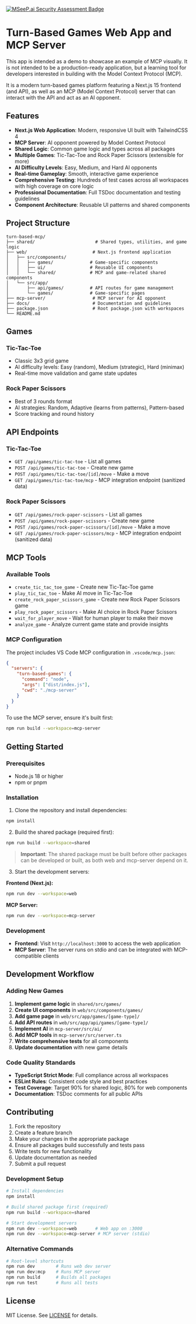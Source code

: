 [![MSeeP.ai Security Assessment Badge](https://mseep.net/pr/github-samples-turn-based-game-mcp-badge.png)](https://mseep.ai/app/github-samples-turn-based-game-mcp)

# Turn-Based Games Web App and MCP Server

This app is intended as a demo to showcase an example of MCP visually. It is not intended to be a production-ready application, but a learning tool for developers interested in building with the Model Context Protocol (MCP). 

It is a modern turn-based games platform featuring a Next.js 15 frontend (and API), as well as an MCP (Model Context Protocol) server that can interact with the API and act as an AI opponent.

## Features

- **Next.js Web Application**: Modern, responsive UI built with TailwindCSS 4
- **MCP Server**: AI opponent powered by Model Context Protocol
- **Shared Logic**: Common game logic and types across all packages
- **Multiple Games**: Tic-Tac-Toe and Rock Paper Scissors (extensible for more)
- **AI Difficulty Levels**: Easy, Medium, and Hard AI opponents
- **Real-time Gameplay**: Smooth, interactive game experience
- **Comprehensive Testing**: Hundreds of test cases across all workspaces with high coverage on core logic
- **Professional Documentation**: Full TSDoc documentation and testing guidelines
- **Component Architecture**: Reusable UI patterns and shared components

## Project Structure

```
turn-based-mcp/
├── shared/                       # Shared types, utilities, and game logic
├── web/                         # Next.js frontend application  
│   ├── src/components/
│   │   ├── games/              # Game-specific components
│   │   ├── ui/                 # Reusable UI components
│   │   └── shared/             # MCP and game-related shared components
│   └── src/app/
│       ├── api/games/          # API routes for game management
│       └── games/              # Game-specific pages
├── mcp-server/                  # MCP server for AI opponent
├── docs/                        # Documentation and guidelines  
├── package.json                 # Root package.json with workspaces
└── README.md
```

## Games

### Tic-Tac-Toe
- Classic 3x3 grid game
- AI difficulty levels: Easy (random), Medium (strategic), Hard (minimax)
- Real-time move validation and game state updates

### Rock Paper Scissors
- Best of 3 rounds format
- AI strategies: Random, Adaptive (learns from patterns), Pattern-based
- Score tracking and round history

## API Endpoints

### Tic-Tac-Toe
- `GET /api/games/tic-tac-toe` - List all games
- `POST /api/games/tic-tac-toe` - Create new game
- `POST /api/games/tic-tac-toe/[id]/move` - Make a move
- `GET /api/games/tic-tac-toe/mcp` - MCP integration endpoint (sanitized data)

### Rock Paper Scissors
- `GET /api/games/rock-paper-scissors` - List all games
- `POST /api/games/rock-paper-scissors` - Create new game  
- `POST /api/games/rock-paper-scissors/[id]/move` - Make a move
- `GET /api/games/rock-paper-scissors/mcp` - MCP integration endpoint (sanitized data)

## MCP Tools

### Available Tools
- `create_tic_tac_toe_game` - Create new Tic-Tac-Toe game
- `play_tic_tac_toe` - Make AI move in Tic-Tac-Toe
- `create_rock_paper_scissors_game` - Create new Rock Paper Scissors game
- `play_rock_paper_scissors` - Make AI choice in Rock Paper Scissors
- `wait_for_player_move` - Wait for human player to make their move
- `analyze_game` - Analyze current game state and provide insights

### MCP Configuration

The project includes VS Code MCP configuration in `.vscode/mcp.json`:

```json
{
  "servers": {
    "turn-based-games": {
      "command": "node",
      "args": ["dist/index.js"],
      "cwd": "./mcp-server"
    }
  }
}
```

To use the MCP server, ensure it's built first:
```bash
npm run build --workspace=mcp-server
```

## Getting Started

### Prerequisites

- Node.js 18 or higher
- npm or pnpm

### Installation

1. Clone the repository and install dependencies:
```bash
npm install
```

2. Build the shared package (required first):
```bash
npm run build --workspace=shared
```

> **Important**: The shared package must be built before other packages can be developed or built, as both web and mcp-server depend on it.

3. Start the development servers:

**Frontend (Next.js):**
```bash
npm run dev --workspace=web
```

**MCP Server:**
```bash
npm run dev --workspace=mcp-server
```

### Development

- **Frontend**: Visit `http://localhost:3000` to access the web application
- **MCP Server**: The server runs on stdio and can be integrated with MCP-compatible clients

## Development Workflow

### Adding New Games
1. **Implement game logic** in `shared/src/games/`
2. **Create UI components** in `web/src/components/games/`
3. **Add game page** in `web/src/app/games/[game-type]/`
4. **Add API routes** in `web/src/app/api/games/[game-type]/`
5. **Implement AI** in `mcp-server/src/ai/`
6. **Add MCP tools** in `mcp-server/src/server.ts`
7. **Write comprehensive tests** for all components
8. **Update documentation** with new game details

### Code Quality Standards
- **TypeScript Strict Mode**: Full compliance across all workspaces
- **ESLint Rules**: Consistent code style and best practices
- **Test Coverage**: Target 90% for shared logic, 80% for web components
- **Documentation**: TSDoc comments for all public APIs

## Contributing

1. Fork the repository
2. Create a feature branch
3. Make your changes in the appropriate package
4. Ensure all packages build successfully and tests pass
5. Write tests for new functionality
6. Update documentation as needed
7. Submit a pull request

### Development Setup
```bash
# Install dependencies
npm install

# Build shared package first (required)
npm run build --workspace=shared

# Start development servers
npm run dev --workspace=web       # Web app on :3000
npm run dev --workspace=mcp-server # MCP server (stdio)
```

### Alternative Commands
```bash
# Root-level shortcuts
npm run dev        # Runs web dev server
npm run dev:mcp    # Runs MCP server
npm run build      # Builds all packages
npm run test       # Runs all tests
```

## License

MIT License. See [LICENSE](LICENSE) for details.
